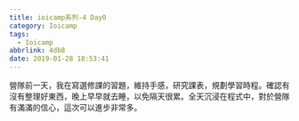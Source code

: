 ```yaml
---
title: ioicamp系列-4 Day0
category: Ioicamp
tags:
  - Ioicamp
abbrlink: 4db8
date: 2019-01-28 18:53:41
---
```

營隊前一天，我在寫選修課的習題，維持手感，研究課表，規劃學習時程。確認有沒有整理好東西，晚上早早就去睡，以免隔天很累。全天沉浸在程式中，對於營隊有滿滿的信心，這次可以進步非常多。